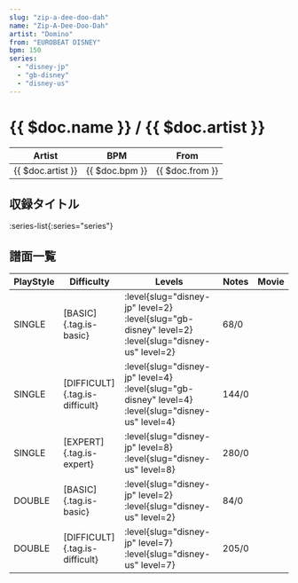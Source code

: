 ```yaml
---
slug: "zip-a-dee-doo-dah"
name: "Zip-A-Dee-Doo-Dah"
artist: "Domino"
from: "EUROBEAT DISNEY"
bpm: 150
series:
  - "disney-jp"
  - "gb-disney"
  - "disney-us"
---
```


# {{ $doc.name }} / {{ $doc.artist }}

|Artist|BPM|From|
|------|---|----|
|{{ $doc.artist }}|{{ $doc.bpm }}|{{ $doc.from }}|

## 収録タイトル

:series-list{:series="series"}

## 譜面一覧

|PlayStyle|Difficulty|Levels|Notes|Movie|
|---------|----------|------|-----|-----|
|SINGLE|[BASIC]{.tag.is-basic}|<div class="field is-grouped is-grouped-multiline"> :level{slug="disney-jp" level=2} :level{slug="gb-disney" level=2} :level{slug="disney-us" level=2}</div>|68/0||
|SINGLE|[DIFFICULT]{.tag.is-difficult}|<div class="field is-grouped is-grouped-multiline"> :level{slug="disney-jp" level=4} :level{slug="gb-disney" level=4} :level{slug="disney-us" level=4}</div>|144/0||
|SINGLE|[EXPERT]{.tag.is-expert}|<div class="field is-grouped is-grouped-multiline"> :level{slug="disney-jp" level=8} :level{slug="disney-us" level=8}</div>|280/0||
|DOUBLE|[BASIC]{.tag.is-basic}|<div class="field is-grouped is-grouped-multiline"> :level{slug="disney-jp" level=2} :level{slug="disney-us" level=2}</div>|84/0||
|DOUBLE|[DIFFICULT]{.tag.is-difficult}|<div class="field is-grouped is-grouped-multiline"> :level{slug="disney-jp" level=7} :level{slug="disney-us" level=7}</div>|205/0||
